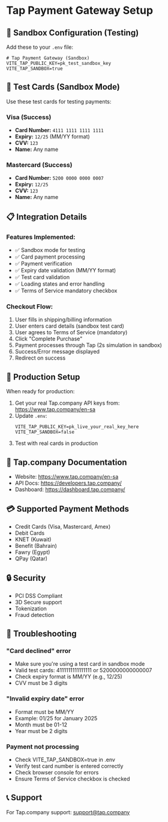 # Tap Payment Gateway Setup

## 🔐 Sandbox Configuration (Testing)

Add these to your `.env` file:

```env
# Tap Payment Gateway (Sandbox)
VITE_TAP_PUBLIC_KEY=pk_test_sandbox_key
VITE_TAP_SANDBOX=true
```

## 🧪 Test Cards (Sandbox Mode)

Use these test cards for testing payments:

### Visa (Success)
- **Card Number:** `4111 1111 1111 1111`
- **Expiry:** `12/25` (MM/YY format)
- **CVV:** `123`
- **Name:** Any name

### Mastercard (Success)
- **Card Number:** `5200 0000 0000 0007`
- **Expiry:** `12/25`
- **CVV:** `123`
- **Name:** Any name

## 📋 Integration Details

### Features Implemented:
- ✅ Sandbox mode for testing
- ✅ Card payment processing
- ✅ Payment verification
- ✅ Expiry date validation (MM/YY format)
- ✅ Test card validation
- ✅ Loading states and error handling
- ✅ Terms of Service mandatory checkbox

### Checkout Flow:
1. User fills in shipping/billing information
2. User enters card details (sandbox test card)
3. User agrees to Terms of Service (mandatory)
4. Click "Complete Purchase"
5. Payment processes through Tap (2s simulation in sandbox)
6. Success/Error message displayed
7. Redirect on success

## 🚀 Production Setup

When ready for production:

1. Get your real Tap.company API keys from: https://www.tap.company/en-sa
2. Update `.env`:
   ```env
   VITE_TAP_PUBLIC_KEY=pk_live_your_real_key_here
   VITE_TAP_SANDBOX=false
   ```
3. Test with real cards in production

## 📖 Tap.company Documentation
- Website: https://www.tap.company/en-sa
- API Docs: https://developers.tap.company/
- Dashboard: https://dashboard.tap.company/

## 💳 Supported Payment Methods
- Credit Cards (Visa, Mastercard, Amex)
- Debit Cards
- KNET (Kuwait)
- Benefit (Bahrain)
- Fawry (Egypt)
- QPay (Qatar)

## 🔒 Security
- PCI DSS Compliant
- 3D Secure support
- Tokenization
- Fraud detection

## 🐛 Troubleshooting

### "Card declined" error
- Make sure you're using a test card in sandbox mode
- Valid test cards: 4111111111111111 or 5200000000000007
- Check expiry format is MM/YY (e.g., 12/25)
- CVV must be 3 digits

### "Invalid expiry date" error
- Format must be MM/YY
- Example: 01/25 for January 2025
- Month must be 01-12
- Year must be 2 digits

### Payment not processing
- Check VITE_TAP_SANDBOX=true in .env
- Verify test card number is entered correctly
- Check browser console for errors
- Ensure Terms of Service checkbox is checked

## 📞 Support
For Tap.company support: support@tap.company

